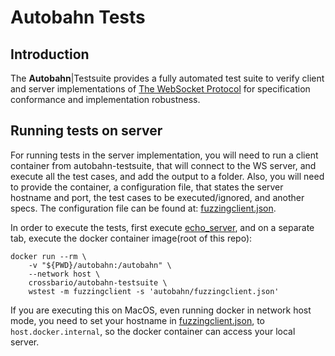 # Autobahn Tests

## Introduction

The **Autobahn**|Testsuite provides a fully automated test suite to verify client and server implementations of [The WebSocket Protocol](http://tools.ietf.org/html/rfc6455) for specification conformance and implementation robustness.

## Running tests on server

For running tests in the server implementation, you will need to run a 
client container from autobahn-testsuite, that will connect to the WS server, and
execute all the test cases, and add the output to a folder. Also, you will need to
provide the container, a configuration file, that states the server hostname and port, the test cases to be executed/ignored,
and another specs. The configuration file can be found at: [fuzzingclient.json](./autobahn/fuzzingclient.json).

In order to execute the tests, first execute [echo_server](./examples/echo_server), and on a separate tab, execute the 
docker container image(root of this repo):

```shell
docker run --rm \                   
    -v "${PWD}/autobahn:/autobahn" \
    --network host \
    crossbario/autobahn-testsuite \
    wstest -m fuzzingclient -s 'autobahn/fuzzingclient.json'
```

If you are executing this on MacOS, even running docker in network host mode, you need to set your hostname in [fuzzingclient.json](./autobahn/fuzzingclient.json), to 
`host.docker.internal`, so the docker container can access your local server.